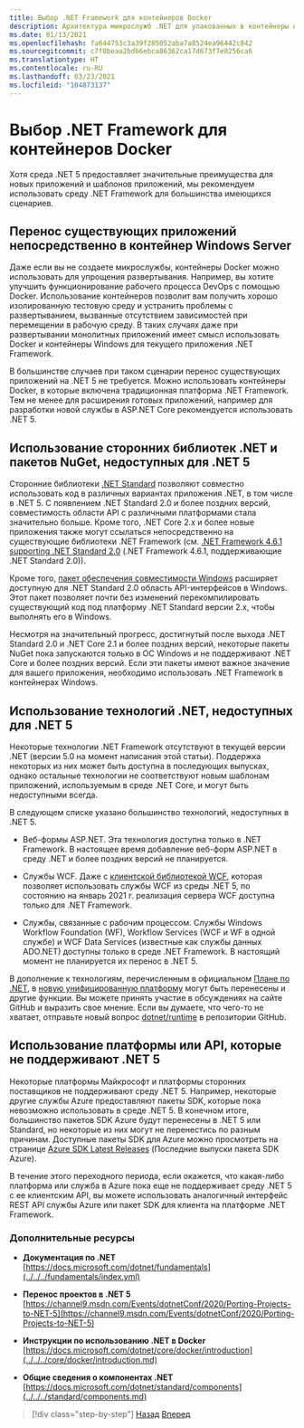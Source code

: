 ```yaml
---
title: Выбор .NET Framework для контейнеров Docker
description: Архитектура микрослужб .NET для упакованных в контейнеры приложений .NET | Выбор .NET Framework для контейнеров Docker
ms.date: 01/13/2021
ms.openlocfilehash: fa644753c3a39f285052aba7a8524ea96442c842
ms.sourcegitcommit: c7f0beaa2bd66ebca86362ca17d673f7e8256ca6
ms.translationtype: HT
ms.contentlocale: ru-RU
ms.lasthandoff: 03/23/2021
ms.locfileid: "104873137"
---
```

# <a name="when-to-choose-net-framework-for-docker-containers"></a>Выбор .NET Framework для контейнеров Docker

Хотя среда .NET 5 предоставляет значительные преимущества для новых приложений и шаблонов приложений, мы рекомендуем использовать среду .NET Framework для большинства имеющихся сценариев.

## <a name="migrating-existing-applications-directly-to-a-windows-server-container"></a>Перенос существующих приложений непосредственно в контейнер Windows Server

Даже если вы не создаете микрослужбы, контейнеры Docker можно использовать для упрощения развертывания. Например, вы хотите улучшить функционирование рабочего процесса DevOps с помощью Docker. Использование контейнеров позволит вам получить хорошо изолированную тестовую среду и устранить проблемы с развертыванием, вызванные отсутствием зависимостей при перемещении в рабочую среду. В таких случаях даже при развертывании монолитных приложений имеет смысл использовать Docker и контейнеры Windows для текущего приложения .NET Framework.

В большинстве случаев при таком сценарии перенос существующих приложений на .NET 5 не требуется. Можно использовать контейнеры Docker, в которые включена традиционная платформа .NET Framework. Тем не менее для расширения готовых приложений, например для разработки новой службы в ASP.NET Core рекомендуется использовать .NET 5.

## <a name="using-third-party-net-libraries-or-nuget-packages-not-available-for-net-5"></a>Использование сторонних библиотек .NET и пакетов NuGet, недоступных для .NET 5

Сторонние библиотеки [.NET Standard](../../../standard/net-standard.md) позволяют совместно использовать код в различных вариантах приложения .NET, в том числе в .NET 5. С появлением .NET Standard 2.0 и более поздних версий, совместимость области API с различными платформами стала значительно больше. Кроме того, .NET Core 2.x и более новые приложения также могут ссылаться непосредственно на существующие библиотеки .NET Framework (см. [.NET Framework 4.6.1 supporting .NET Standard 2.0](https://github.com/dotnet/standard/blob/master/docs/planning/netstandard-2.0/README.md#net-framework-461-supporting-net-standard-20) (.NET Framework 4.6.1, поддерживающие .NET Standard 2.0)).

Кроме того, [пакет обеспечения совместимости Windows](../../../core/porting/windows-compat-pack.md) расширяет доступную для .NET Standard 2.0 область API-интерфейсов в Windows. Этот пакет позволяет почти без изменений перекомпилировать существующий код под платформу .NET Standard версии 2.x, чтобы выполнять его в Windows.

Несмотря на значительный прогресс, достигнутый после выхода .NET Standard 2.0 и .NET Core 2.1 и более поздних версий, некоторые пакеты NuGet пока запускаются только в ОС Windows и не поддерживают .NET Core и более поздних версий. Если эти пакеты имеют важное значение для вашего приложения, необходимо использовать .NET Framework в контейнерах Windows.

## <a name="using-net-technologies-not-available-for-net-5"></a>Использование технологий .NET, недоступных для .NET 5

Некоторые технологии .NET Framework отсутствуют в текущей версии .NET (версии 5.0 на момент написания этой статьи). Поддержка некоторых из них может быть доступна в последующих выпусках, однако остальные технологии не соответствуют новым шаблонам приложений, используемым в среде .NET Core, и могут быть недоступными всегда.

В следующем списке указано большинство технологий, недоступных в .NET 5.

- Веб-формы ASP.NET. Эта технология доступна только в .NET Framework. В настоящее время добавление веб-форм ASP.NET в среду .NET и более поздних версий не планируется.

- Службы WCF. Даже с [клиентской библиотекой WCF](https://github.com/dotnet/wcf), которая позволяет использовать службы WCF из среды .NET 5, по состоянию на январь 2021 г. реализация сервера WCF доступна только для .NET Framework.

- Службы, связанные с рабочим процессом. Службы Windows Workflow Foundation (WF), Workflow Services (WCF и WF в одной службе) и WCF Data Services (известные как службы данных ADO.NET) доступны только в среде .NET Framework. В настоящий момент не планируется их перенос в .NET 5.

В дополнение к технологиям, перечисленным в официальном [Плане по .NET](https://github.com/dotnet/core/blob/main/roadmap.md), в [новую унифицированную платформу](https://devblogs.microsoft.com/dotnet/introducing-net-5/) могут быть перенесены и другие функции. Вы можете принять участие в обсуждениях на сайте GitHub и выразить свое мнение. Если вы думаете, что чего-то не хватает, отправьте новый вопрос [dotnet/runtime](https://github.com/dotnet/runtime/issues/new) в репозитории GitHub.

## <a name="using-a-platform-or-api-that-doesnt-support-net-5"></a>Использование платформы или API, которые не поддерживают .NET 5

Некоторые платформы Майкрософт и платформы сторонних поставщиков не поддерживают среду .NET 5. Например, некоторые другие службы Azure предоставляют пакеты SDK, которые пока невозможно использовать в среде .NET 5. В конечном итоге, большинство пакетов SDK Azure будут перенесены в .NET 5 или Standard, но некоторые из них могут не перенестись по разным причинам. Доступные пакеты SDK для Azure можно просмотреть на странице [Azure SDK Latest Releases](https://azure.github.io/azure-sdk/releases/latest/index.html) (Последние выпуски пакета SDK Azure).

В течение этого переходного периода, если окажется, что какая-либо платформа или служба в Azure пока еще не поддерживает среду .NET 5 с ее клиентским API, вы можете использовать аналогичный интерфейс REST API службы Azure или пакет SDK для клиента на платформе .NET Framework.

### <a name="additional-resources"></a>Дополнительные ресурсы

- **Документация по .NET** \
  [https://docs.microsoft.com/dotnet/fundamentals](../../../fundamentals/index.yml)

- **Перенос проектов в .NET 5** \
  [https://channel9.msdn.com/Events/dotnetConf/2020/Porting-Projects-to-NET-5](https://channel9.msdn.com/Events/dotnetConf/2020/Porting-Projects-to-NET-5)

- **Инструкции по использованию .NET в Docker** \
  [https://docs.microsoft.com/dotnet/core/docker/introduction](../../../core/docker/introduction.md)

- **Общие сведения о компонентах .NET** \
  [https://docs.microsoft.com/dotnet/standard/components](../../../standard/components.md)

>[!div class="step-by-step"]
>[Назад](net-core-container-scenarios.md)
>[Вперед](container-framework-choice-factors.md)
